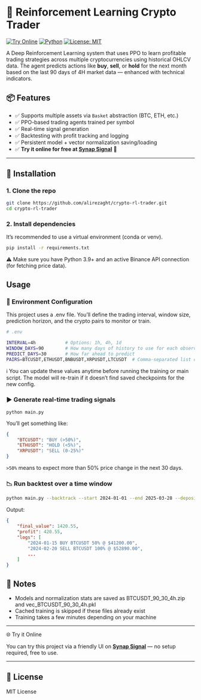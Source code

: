 # 🧠 Reinforcement Learning Crypto Trader

[![Try Online](https://img.shields.io/badge/Launch%20App-SynapSignal-blue?style=for-the-badge)](https://synapsignal.com)
[![Python](https://img.shields.io/badge/python-3.9%2B-blue.svg?style=for-the-badge)](https://www.python.org/)
[![License: MIT](https://img.shields.io/badge/license-MIT-yellow.svg?style=for-the-badge)](https://opensource.org/licenses/MIT)

A Deep Reinforcement Learning system that uses PPO to learn profitable trading strategies across multiple cryptocurrencies using historical OHLCV data. The agent predicts actions like **buy**, **sell**, or **hold** for the next month based on the last 90 days of 4H market data — enhanced with technical indicators.

## 📦 Features

- ✅ Supports multiple assets via `Basket` abstraction (BTC, ETH, etc.)
- ✅ PPO-based trading agents trained per symbol
- ✅ Real-time signal generation
- ✅ Backtesting with profit tracking and logging
- ✅ Persistent model + vector normalization saving/loading
- ✅ **Try it online for free at [Synap Signal](https://synapsignal.com)** 🚀
---

## 🚀 Installation

### 1. Clone the repo

```bash
git clone https://github.com/alirezaght/crypto-rl-trader.git
cd crypto-rl-trader
```

### 2. Install dependencies
It’s recommended to use a virtual environment (conda or venv).

```bash
pip install -r requirements.txt
```
⚠️ Make sure you have Python 3.9+ and an active Binance API connection (for fetching price data).

## Usage
### 📄 Environment Configuration
This project uses a .env file. You’ll define the trading interval, window size, prediction horizon, and the crypto pairs to monitor or train.
```bash
# .env

INTERVAL=4h           # Options: 1h, 4h, 1d
WINDOW_DAYS=90        # How many days of history to use for each observation
PREDICT_DAYS=30       # How far ahead to predict
PAIRS=BTCUSDT,ETHUSDT,BNBUSDT,XRPUSDT,LTCUSDT  # Comma-separated list of trading pairs
```
ℹ️ You can update these values anytime before running the training or main script. The model will re-train if it doesn’t find saved checkpoints for the new config.

### ▶️ Generate real-time trading signals
```
python main.py
```
You’ll get something like:
```json
{
    "BTCUSDT": "BUY (>50%)",
    "ETHUSDT": "HOLD (<5%)",
    "XRPUSDT": "SELL (0-25%)"
}
```
`>50%` means to expect more than 50% price change in the next 30 days.
### 📉 Run backtest over a time window
```bash
python main.py --backtrack --start 2024-01-01 --end 2025-03-28 --deposit 1000
```
Output:
```json
{
    "final_value": 1420.55,
    "profit": 420.55,
    "logs": [
        "2024-01-15 BUY BTCUSDT 50% @ $41200.00",
        "2024-02-20 SELL BTCUSDT 100% @ $52890.00",
        ...
    ]
}
```
## 📌 Notes
- Models and normalization stats are saved as BTCUSDT_90_30_4h.zip and vec_BTCUSDT_90_30_4h.pkl
- Cached training is skipped if these files already exist
- Training takes a few minutes depending on your machine

---

🌐 Try it Online

You can try this project via a friendly UI on **[Synap Signal](https://synapsignal.com)** — no setup required, free to use.

---


## 📜 License
MIT License


